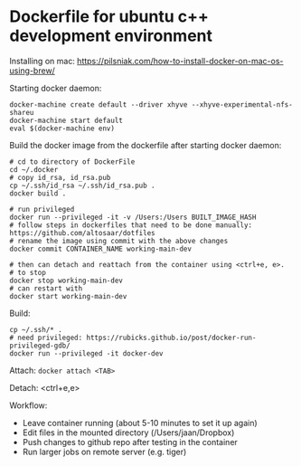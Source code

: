 # Dockerfile for ubuntu c++ development environment

Installing on mac: https://pilsniak.com/how-to-install-docker-on-mac-os-using-brew/

Starting docker daemon:
```
docker-machine create default --driver xhyve --xhyve-experimental-nfs-shareu
docker-machine start default
eval $(docker-machine env)
```

Build the docker image from the dockerfile after starting docker daemon:
```
# cd to directory of DockerFile
cd ~/.docker
# copy id_rsa, id_rsa.pub
cp ~/.ssh/id_rsa ~/.ssh/id_rsa.pub .
docker build .
```

```
# run privileged
docker run --privileged -it -v /Users:/Users BUILT_IMAGE_HASH
# follow steps in dockerfiles that need to be done manually: https://github.com/altosaar/dotfiles
# rename the image using commit with the above changes
docker commit CONTAINER_NAME working-main-dev

# then can detach and reattach from the container using <ctrl+e, e>.
# to stop
docker stop working-main-dev
# can restart with 
docker start working-main-dev
```

Build:
```
cp ~/.ssh/* .
# need privileged: https://rubicks.github.io/post/docker-run-privileged-gdb/
docker run --privileged -it docker-dev
```

Attach:
`docker attach <TAB>`

Detach:
<ctrl+e,e>

Workflow:
* Leave container running (about 5-10 minutes to set it up again)
* Edit files in the mounted directory (/Users/jaan/Dropbox)
* Push changes to github repo after testing in the container
* Run larger jobs on remote server (e.g. tiger)

